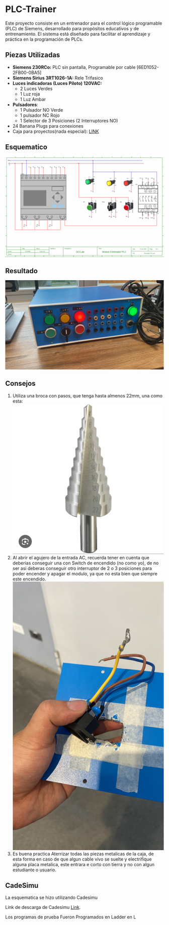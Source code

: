 # PLC-Trainer
Este proyecto consiste en un entrenador para el control lógico programable (PLC) de Siemens, desarrollado para propósitos educativos y de entrenamiento. El sistema está diseñado para facilitar el aprendizaje y práctica en la programación de PLCs.

## Piezas Utilizadas
- **Siemens 230RCo:** PLC sin pantalla, Programable por cable [6ED1052-2FB00-0BA5]
- **Siemens Sirius 3RT1026-1A:** Rele Trifasico
- **Luces indicadoras (Luces Piloto) 120VAC:**
	- 2 Luces Verdes
	- 1 Luz roja
	- 1 Luz Ambar
- **Pulsadores**:
	- 1 Pulsador NO Verde
	- 1 pulsador NC Rojo
	- 1 Selector de 3 Posiciones (2 Interruptores NO)
- 24 Banana Plugs para conexiones
- Caja para proyectos(nada especial): [LINK](https://www.amazon.com/-/es/Heyiarbeit-conexiones-proyectos-pulgadas-bricolaje/dp/B08X69B4L3/ref=sr_1_5?__mk_es_US=%C3%85M%C3%85%C5%BD%C3%95%C3%91&crid=381M0VCN3GS2Y&dib=eyJ2IjoiMSJ9.hKKYKic5nFXL9zspsSnchp6GIupVcOE3sa0ocKo64LlOve4X0K2cV1d40aeLEP0L4xloja3ZREF-9xAugVYLpBU8GAjGl9BHhFARxGbPI9wyc24NoS58gq5DDTflZOgvfrYqT8dNRoo5Wm1jidZQBJa0OAI0foeOLdz0ceiUv-RqAMx6Fn4g0mjoQWeo-8G8WEXhvTdNpBHHTuPxA7vWYBqYneUyzj7uKXbZ_bDTFtO0ltJl-Opwb1iO-2PXz8iy5x3UwsdgNjj-FhkJ6bvenWGFRvtycR4UGmCnqM50wa8.Y0wA3HvHFxa6CJQejmwXyMT8_U2Y5sYNP0UV5q_vvE0&dib_tag=se&keywords=Caja%2bde%2bconexiones%2belectr%C3%B3nica%2bpara%2bproyectos,%2bde%2bmetal%2bazul&qid=1728872974&s=industrial&sprefix=caja%2bde%2bconexiones%2belectr%C3%B3nica%2bpara%2bproyectos,%2bde%2bmetal%2bazul,industrial,159&sr=1-5&th=1)

## Esquematico
![Esquematico](https://github.com/VELH02/PLC-Trainer/blob/main/Imagenes/Esquematico.png?raw=true)
## Resultado
![PLC Trainer Working](https://github.com/VELH02/PLC-Trainer/blob/main/Imagenes/Working.jpg?raw=true)

## Consejos

 1. Utiliza una broca con pasos, que tenga hasta almenos 22mm, una como esta: ![Step](https://github.com/VELH02/PLC-Trainer/blob/main/Imagenes/Step.jpg?raw=true)
 2. Al abrir el agujero de la entrada AC, recuerda tener en cuenta que deberias conseguir una con Switch de encendido (no como yo), de no ser asi deberas conseguir otro interruptor de 2 o 3 posiciones para poder encender y apagar el modulo, ya que no esta bien que siempre este encendido. ![AC Plug](https://github.com/VELH02/PLC-Trainer/blob/main/Imagenes/AC%20plug.jpg?raw=true)
 3. Es buena practica Aterrizar todas las piezas metalicas de la caja, de esta forma en caso de que algun cable vivo se suelte y electrifique alguna placa metalica, este entrara e corto con tierra y no con algun estudiante o usuario.

## CadeSimu
La esquematica se hizo utilizando Cadesimu

Link de descarga de Cadesimu [Link](https://cade-simu.com/).

Los programas de prueba Fueron Programados en Ladder en L
